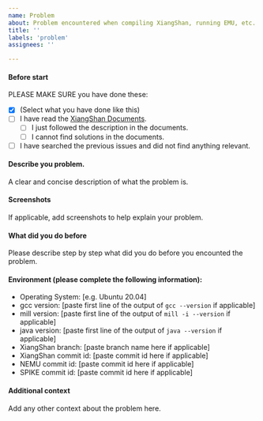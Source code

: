 ```yaml
---
name: Problem
about: Problem encountered when compiling XiangShan, running EMU, etc.
title: ''
labels: 'problem'
assignees: ''

---
```


<!-- 您可以使用中文或英文提问，我们推荐使用英文。 -->

#### Before start
PLEASE MAKE SURE you have done these: <!-- 请确保您已经做过以下事情 -->
- [x] (Select what you have done like this) <!-- 像这样选择您已经做过的事情 -->
- [ ] I have read the [XiangShan Documents](https://xiangshan-doc.readthedocs.io/zh_CN/latest). <!-- 我已经阅读过香山文档 -->
  - [ ] I just followed the description in the documents. <!-- 我按照文档进行的操作 -->
  - [ ] I cannot find solutions in the documents. <!-- 我在文档中找不到解决方案 -->
- [ ] I have searched the previous issues and did not find anything relevant. <!-- 我已经搜索过之前的 issue，并没有找到相关的 -->

#### Describe you problem. <!-- 描述您的问题 -->
A clear and concise description of what the problem is. <!-- 请清晰、准确的描述您遇到的问题 -->

#### Screenshots <!-- 屏幕截图 -->
If applicable, add screenshots to help explain your problem. <!-- 建议您附上遇到问题时的屏幕截图 -->

#### What did you do before <!-- 您在之前都做了哪些操作 -->
Please describe step by step what did you do before you encounted the problem. <!-- 请描述您遇到问题前都做了哪些操作 -->


#### Environment (please complete the following information): <!-- 环境信息，请务必填写清楚 -->
 - Operating System: [e.g. Ubuntu 20.04]
 - gcc version: [paste first line of the output of `gcc --version`  if applicable]
 - mill version: [paste first line of the output of `mill -i --version`  if applicable]
 - java version: [paste first line of the output of `java --version`  if applicable]
 - XiangShan branch: [paste branch name here if applicable]
 - XiangShan commit id: [paste commit id here if applicable]
 - NEMU commit id: [paste commit id here if applicable]
 - SPIKE commit id: [paste commit id here if applicable]

#### Additional context <!-- 额外信息 -->
Add any other context about the problem here.
